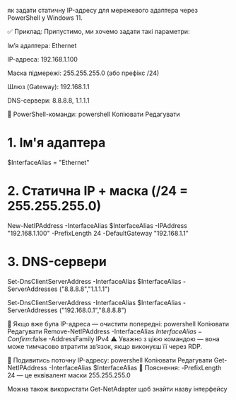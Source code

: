 як задати статичну IP-адресу для мережевого адаптера через PowerShell у Windows 11.

✅ Приклад:
Припустимо, ми хочемо задати такі параметри:

Ім’я адаптера: Ethernet

IP-адреса: 192.168.1.100

Маска підмережі: 255.255.255.0 (або префікс /24)

Шлюз (Gateway): 192.168.1.1

DNS-сервери: 8.8.8.8, 1.1.1.1

📜 PowerShell-команди:
powershell
Копіювати
Редагувати
# 1. Ім'я адаптера
$InterfaceAlias = "Ethernet"

# 2. Статична IP + маска (/24 = 255.255.255.0)
New-NetIPAddress -InterfaceAlias $InterfaceAlias -IPAddress "192.168.1.100" -PrefixLength 24 -DefaultGateway "192.168.1.1"

# 3. DNS-сервери
Set-DnsClientServerAddress -InterfaceAlias $InterfaceAlias -ServerAddresses ("8.8.8.8","1.1.1.1")

Set-DnsClientServerAddress -InterfaceAlias $InterfaceAlias -ServerAddresses ("192.168.0.1","8.8.8.8")

🧼 Якщо вже була IP-адреса — очистити попередні:
powershell
Копіювати
Редагувати
Remove-NetIPAddress -InterfaceAlias $InterfaceAlias -Confirm:$false -AddressFamily IPv4
⚠️ Уважно з цією командою — вона може тимчасово втратити зв’язок, якщо виконуєш її через RDP.

🔎 Подивитись поточну IP-адресу:
powershell
Копіювати
Редагувати
Get-NetIPAddress -InterfaceAlias $InterfaceAlias
🧠 Пояснення:
-PrefixLength 24 — це еквівалент маски 255.255.255.0

Можна також використати Get-NetAdapter щоб знайти назву інтерфейсу